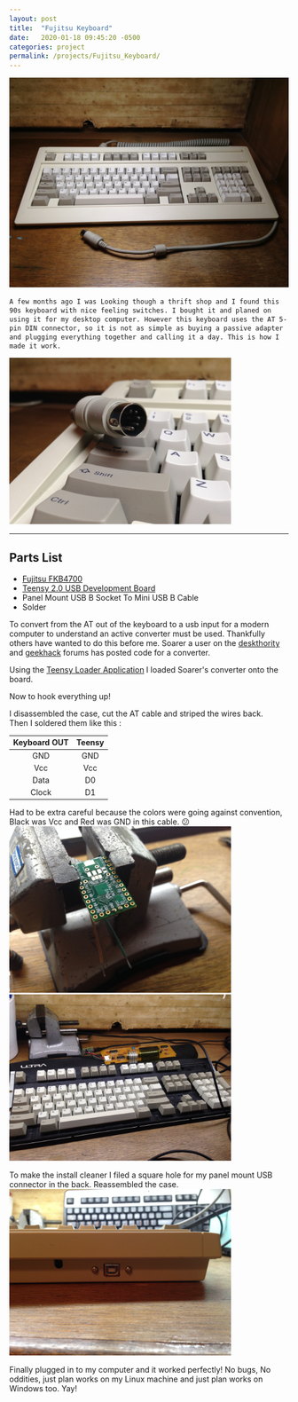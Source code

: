```yaml
---
layout: post
title:  "Fujitsu Keyboard"
date:   2020-01-18 09:45:20 -0500
categories: project
permalink: /projects/Fujitsu_Keyboard/
---
```



![Fujitsu1](/img/fujitsukeyboard1.JPG)

    A few months ago I was Looking though a thrift shop and I found this 90s keyboard with nice feeling switches. I bought it and planed on using it for my desktop computer. However this keyboard uses the AT 5-pin DIN connector, so it is not as simple as buying a passive adapter and plugging everything together and calling it a day. This is how I made it work.

<img src="/img/fujitsukeyboard3.JPG" alt="Fujitsu3" width="400"/>

---

## Parts List
  * [Fujitsu FKB4700](http://telcontar.net/KBK/Fujitsu/FKB4700)
  * [Teensy 2.0 USB Development Board](https://www.pjrc.com/store/teensy.html)
  * Panel Mount USB B Socket To Mini USB B Cable
  * Solder


To convert from the AT out of the keyboard to a usb input for a modern computer to understand an active converter must be used. Thankfully others have wanted to do this before me. Soarer a user on the [deskthority](https://deskthority.net/viewtopic.php?f=7&t=2510&start=) and [geekhack](https://geekhack.org/index.php?topic=17458.0) forums has posted code for a converter.

Using the [Teensy Loader Application](https://www.pjrc.com/teensy/loader.html) I loaded Soarer's converter onto the board.

Now to hook everything up!

I disassembled the case, cut the AT cable and striped the wires back.  
Then I soldered them like this :

|Keyboard OUT|Teensy|
|:----:|:----:|
|GND|GND|
|Vcc|Vcc|
|Data|D0|
|Clock|D1|

Had to be extra careful because the colors were going against convention, Black was Vcc and Red was GND in this cable. :confused:
<img src="/img/fujitsukeyboard6.JPG" alt="Fujitsu6" width="400"/>
<img src="/img/fujitsukeyboard8.JPG" alt="Fujitsu8" width="400"/>

To make the install cleaner I filed a square hole for my panel mount USB connector in the back. Reassembled the case.
<img src="/img/fujitsukeyboard10.JPG" alt="Fujitsu10" width="400"/>

Finally plugged in to my computer and it worked perfectly! No bugs, No oddities, just plan works on my Linux machine and just plan works on Windows too. Yay!  
